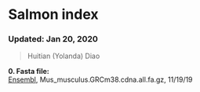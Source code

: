 # Salmon index

### Updated: Jan 20, 2020
> Huitian (Yolanda) Diao <br>

**0. Fasta file:** <br>
    [Ensembl](http://useast.ensembl.org/info/data/ftp/index.html), Mus_musculus.GRCm38.cdna.all.fa.gz, 11/19/19


